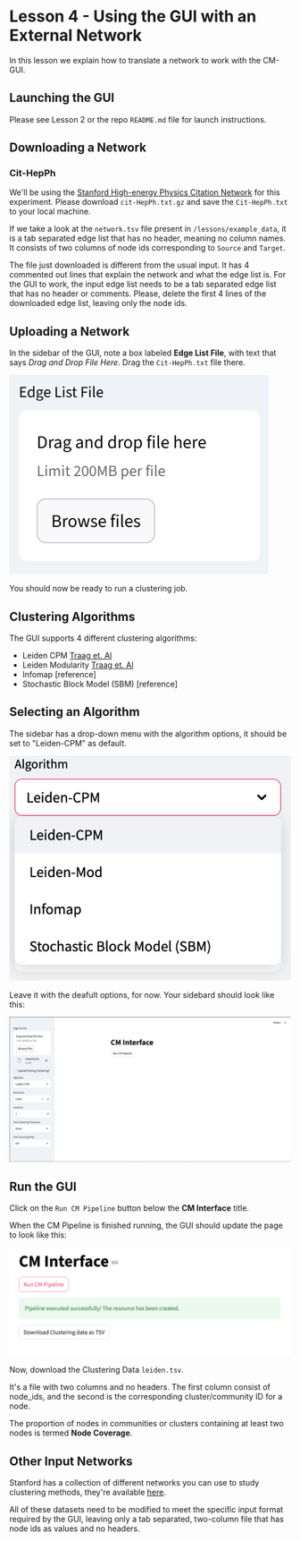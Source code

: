 # Lesson 4 - Using the GUI with an External Network

In this lesson we explain how to translate a network to work with the CM-GUI.

## Launching the GUI

Please see Lesson 2 or the repo `README.md` file for launch instructions.

## Downloading a Network

### Cit-HepPh

We'll be using the [Stanford High-energy Physics Citation Network](https://snap.stanford.edu/data/cit-HepPh.html) for this experiment. Please download `cit-HepPh.txt.gz` and save the `Cit-HepPh.txt` to your local machine.

If we take a look at the `network.tsv` file present in `/lessons/example_data`, it is a tab separated edge list that has no header, meaning no column names. It consists of two columns of node ids corresponding to `Source` and  `Target`.

The file just downloaded is different from the usual input. It has 4 commented out lines that explain the network and what the edge list is. For the GUI to work, the input edge list needs to be a tab separated edge list that has no header or comments. Please, delete the first 4 lines of the downloaded edge list, leaving only the node ids.

## Uploading a Network

In the sidebar of the GUI, note a box labeled **Edge List File**, with text that says *Drag and Drop File Here*. Drag the `Cit-HepPh.txt` file there.

![](../../imgs/Input.png)

You should now be ready to run a clustering job.

## Clustering Algorithms

The GUI supports 4 different clustering algorithms:

- Leiden CPM [Traag et. Al](https://www.nature.com/articles/s41598-019-41695-z)
- Leiden Modularity [Traag et. Al](https://www.nature.com/articles/s41598-019-41695-z)
- Infomap [reference]
- Stochastic Block Model (SBM) [reference]

## Selecting an Algorithm

The sidebar has a drop-down menu with the algorithm options, it should be set to "Leiden-CPM" as default.

![](../../imgs/figure_2.png)

Leave it with the deafult options, for now. Your sidebard should look like this:

![](../../imgs/Default_GUI_Lesson_3.png)

## Run the GUI

Click on the `Run CM Pipeline` button below the **CM Interface** title.

When the CM Pipeline is finished running, the GUI should update the page to look like this:

![](../../imgs/GUI_successful_run_Lesson_3.png)

Now, download the Clustering Data `leiden.tsv`.

It's a file with two columns and no headers. The first column consist of node_ids, and the second is the corresponding cluster/community ID for a node.

The proportion of nodes in communities or clusters containing at least two nodes is termed **Node Coverage**.

## Other Input Networks

Stanford has a collection of different networks you can use to study clustering methods, they're available [here](https://snap.stanford.edu/data/).

All of these datasets need to be modified to meet the specific input format required by the GUI, leaving only a tab separated, two-column file that has node ids as values and no headers.